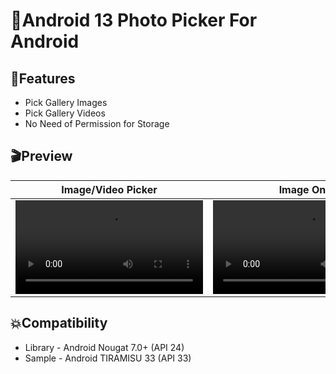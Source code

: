 # 📸Android 13 Photo Picker For Android


## ‍🏍Features

* Pick Gallery Images
* Pick Gallery Videos
* No Need of Permission for Storage

## 🎬Preview


   Image/Video Picker    |         Image Only      |       Video Only        |
:-------------------------:|:-------------------------:|:-------------------------:
![](https://github.com/tonytomy143/Android-13-Photo-Picker/blob/master/Android13PhotoPicker/screenshots/image_video.mp4)  |  ![](https://github.com/tonytomy143/Android-13-Photo-Picker/blob/master/Android13PhotoPicker/screenshots/image.mp4)  |  ![](https://github.com/tonytomy143/Android-13-Photo-Picker/blob/master/Android13PhotoPicker/screenshots/video.mp4)

## 💥Compatibility

  * Library - Android Nougat 7.0+ (API 24)
  * Sample - Android TIRAMISU 33 (API 33)